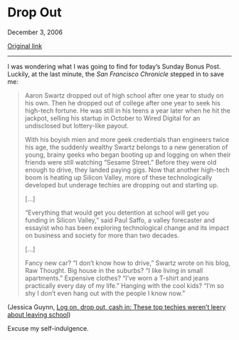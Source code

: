 Drop Out
========

December 3, 2006

[Original link](http://www.aaronsw.com/weblog/sfdropout)

* * * * *

I was wondering what I was going to find for today’s Sunday Bonus Post.
Luckily, at the last minute, the *San Francisco Chronicle* stepped in to
save me:

> Aaron Swartz dropped out of high school after one year to study on his
> own. Then he dropped out of college after one year to seek his
> high-tech fortune. He was still in his teens a year later when he hit
> the jackpot, selling his startup in October to Wired Digital for an
> undisclosed but lottery-like payout.
>
> With his boyish mien and more geek credentials than engineers twice
> his age, the suddenly wealthy Swartz belongs to a new generation of
> young, brainy geeks who began booting up and logging on when their
> friends were still watching “Sesame Street.” Before they were old
> enough to drive, they landed paying gigs. Now that another high-tech
> boom is heating up Silicon Valley, more of these technologically
> developed but underage techies are dropping out and starting up.
>
> […]
>
> “Everything that would get you detention at school will get you
> funding in Silicon Valley,” said Paul Saffo, a valley forecaster and
> essayist who has been exploring technological change and its impact on
> business and society for more than two decades.
>
> […]
>
> Fancy new car? “I don’t know how to drive,” Swartz wrote on his blog,
> Raw Thought. Big house in the suburbs? “I like living in small
> apartments.” Expensive clothes? “I’ve worn a T-shirt and jeans
> practically every day of my life.” Hanging with the cool kids? “I’m so
> shy I don’t even hang out with the people I know now.”

(Jessica Guynn, [Log on, drop out, cash in: These top techies weren’t
leery about leaving
school](http://www.sfgate.com/cgi-bin/article.cgi?f=/c/a/2006/12/03/BUGTFMNO261.DTL))

Excuse my self-indulgence.
